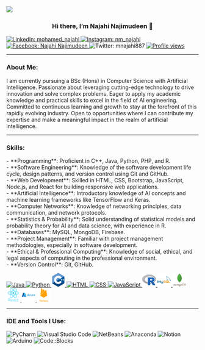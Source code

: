 <img src="https://media.licdn.com/dms/image/D5616AQElFpkTG6ML1g/profile-displaybackgroundimage-shrink_350_1400/0/1720334917254?e=1727308800&v=beta&t=ZD5ysKDLv8i7UCwNXW50Cqrnw4nIZBIGt60wVKoeqAU" style="max-height:100px;" >
<center><h3>Hi there, I’m Najahi Najimudeen 👋</h3></center>

<div>
  <a href="https://www.linkedin.com/in/mohamed-najahi-563aa1296/?utm_source=share&utm_campaign=share_via&utm_content=profile&utm_medium=android_app" rel="nofollow">
    <img src="https://img.shields.io/badge/-mohamed_najahi-0077B5?style=flat-square&logo=Linkedin&logoColor=white" alt="LinkedIn: mohamed_najahi" style="max-width: 100%;">
  </a>

  <a href="https://www.instagram.com/nm_najahi/" rel="nofollow">
    <img src="https://img.shields.io/badge/Instagram-follow-red?style=social&logo=instagram" alt="Instagram: nm_najahi" style="max-width: 100%;">
  </a>

  <a href="https://www.facebook.com/najahi.najimudeen" rel="nofollow">
    <img src="https://img.shields.io/badge/Facebook-follow-blue?style=social&logo=facebook" alt="Facebook: Najahi Najimudeen" style="max-width: 100%;">
  </a>

  <img src="https://img.shields.io/twitter/follow/mnajahi887?style=social" alt="Twitter: mnajahi887" style="max-width: 100%;">

  <a target="_blank" rel="noopener noreferrer nofollow" href="https://komarev.com/ghpvc/?username=mnajahi887&label=Profile%20views&color=blue&style=flat-square">
    <img src="https://komarev.com/ghpvc/?username=mnajahi887&label=Profile%20views&color=blue&style=flat-square" alt="Profile views" style="max-width: 100%;">
  </a>
</div>

<hr>

<div>
  <h3>About Me:</h3>
  <p>I am currently pursuing a BSc (Hons) in Computer Science with Artificial Intelligence. Passionate about leveraging cutting-edge technology to drive innovation and solve complex problems. Eager to apply my academic knowledge and practical skills to excel in the field of AI engineering. Committed to continuous learning and growth to stay at the forefront of this rapidly evolving industry. Open to opportunities where I can contribute my expertise and make a meaningful impact in the realm of artificial intelligence.</p>
</div>

<hr>

<div>
  <h3 class="heading-element" dir="auto">Skills:</h3>
</div>

<div>
  - **Programming**: Proficient in C++, Java, Python, PHP, and R.<br>
  - **Software Engineering**: Knowledge of the software development life cycle, design patterns, and version control using Git and GitHub.<br>
  - **Web Development**: Skilled in HTML, CSS, Bootstrap, JavaScript, Node.js, and React for building responsive web applications.<br>
  - **Artificial Intelligence**: Introductory knowledge of AI concepts and machine learning frameworks like TensorFlow and Keras.<br>
  - **Computer Networks**: Knowledge of networking principles, data communication, and network protocols.<br>
  - **Statistics & Probability**: Solid understanding of statistical models and probability theory for AI and data science, with experience in R.<br>
  - **Databases**: MySQL, MongoDB, Firebase.<br>
  - **Project Management**: Familiar with project management methodologies, especially in software development.<br>
  - **Ethical & Professional Computing**: Knowledge of social, ethical, and legal aspects of computing in the professional environment.<br>
  - **Version Control**: Git, GitHub.
</div>

<p align="left" dir="auto">
  <a href="https://www.oracle.com/java/" rel="nofollow">
    <img src="https://raw.githubusercontent.com/danielcranney/readme-generator/main/public/icons/skills/java-colored.svg" width="36" height="36" alt="Java" style="max-width: 100%;">
  </a>

  <a href="https://www.python.org/" rel="nofollow">
    <img src="https://raw.githubusercontent.com/danielcranney/readme-generator/main/public/icons/skills/python-colored.svg" width="36" height="36" alt="Python" style="max-width: 100%;">
  </a>

  <a href="https://isocpp.org/" rel="nofollow">
    <img src="https://raw.githubusercontent.com/devicons/devicon/master/icons/cplusplus/cplusplus-original.svg" width="36" height="36" alt="C++" style="max-width: 100%;">
  </a>

  <a href="https://developer.mozilla.org/en-US/docs/Web/HTML" rel="nofollow">
    <img src="https://raw.githubusercontent.com/danielcranney/readme-generator/main/public/icons/skills/html5-colored.svg" width="36" height="36" alt="HTML" style="max-width: 100%;">
  </a>

  <a href="https://developer.mozilla.org/en-US/docs/Web/CSS" rel="nofollow">
    <img src="https://raw.githubusercontent.com/danielcranney/readme-generator/main/public/icons/skills/css3-colored.svg" width="36" height="36" alt="CSS" style="max-width: 100%;">
  </a>

  <a href="https://developer.mozilla.org/en-US/docs/Web/JavaScript" rel="nofollow">
    <img src="https://raw.githubusercontent.com/danielcranney/readme-generator/main/public/icons/skills/javascript-colored.svg" width="36" height="36" alt="JavaScript" style="max-width: 100%;">
  </a>

  <a href="https://www.r-project.org/" rel="nofollow">
    <img src="https://raw.githubusercontent.com/devicons/devicon/master/icons/r/r-original.svg" width="36" height="36" alt="R" style="max-width: 100%;">
  </a>

  <a href="https://www.mysql.com/" rel="nofollow">
    <img src="https://raw.githubusercontent.com/devicons/devicon/master/icons/mysql/mysql-original-wordmark.svg" width="36" height="36" alt="MySQL" style="max-width: 100%;">
  </a>

  <!-- MongoDB -->
  <a href="https://www.mongodb.com/" rel="nofollow">
    <img src="https://raw.githubusercontent.com/devicons/devicon/master/icons/mongodb/mongodb-original-wordmark.svg" width="36" height="36" alt="MongoDB" style="max-width: 100%;">
  </a>

  <!-- ReactJS -->
  <a href="https://reactjs.org/" rel="nofollow">
    <img src="https://raw.githubusercontent.com/devicons/devicon/master/icons/react/react-original-wordmark.svg" width="36" height="36" alt="ReactJS" style="max-width: 100%;">
  </a>

  <!-- Azure -->
  <a href="https://azure.microsoft.com/" rel="nofollow">
    <img src="https://raw.githubusercontent.com/devicons/devicon/master/icons/azure/azure-original-wordmark.svg" width="36" height="36" alt="Azure" style="max-width: 100%;">
  </a>

  <!-- Firebase -->
  <a href="https://firebase.google.com/" rel="nofollow">
    <img src="https://raw.githubusercontent.com/devicons/devicon/master/icons/firebase/firebase-plain-wordmark.svg" width="36" height="36" alt="Firebase" style="max-width: 100%;">
  </a>
</p>

<hr>

<div>
  <h3>IDE and Tools I Use:</h3>
  <img width="40" height="40" src="https://img.icons8.com/color/48/pycharm--v1.png" alt="PyCharm" />
  <img width="40" height="40" src="https://img.icons8.com/color/48/visual-studio-code-2019.png" alt="Visual Studio Code" />
  <img width="40" height="40" src="https://img.icons8.com/color/48/apache-netbeans.png" alt="NetBeans" />
  <img width="40" height="40" src="https://img.icons8.com/fluency/48/anaconda--v2.png" alt="Anaconda" />
  <img width="40" height="40" src="https://img.icons8.com/ios/50/notion.png" alt="Notion" />
  <img width="40" height="40" src="https://img.icons8.com/color/48/arduino.png" alt="Arduino" />
  <img width="40" height="40" src="https://img.icons8.com/fluency/48/code-blocks.png" alt="Code::Blocks" />
  <img width="40" height="40" src="
